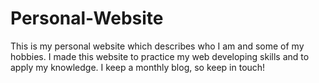 # Personal-Website

This is my personal website which describes who I am and some of my hobbies. I made this website to practice my web developing skills and to apply my knowledge.
I keep a monthly blog, so keep in touch!
